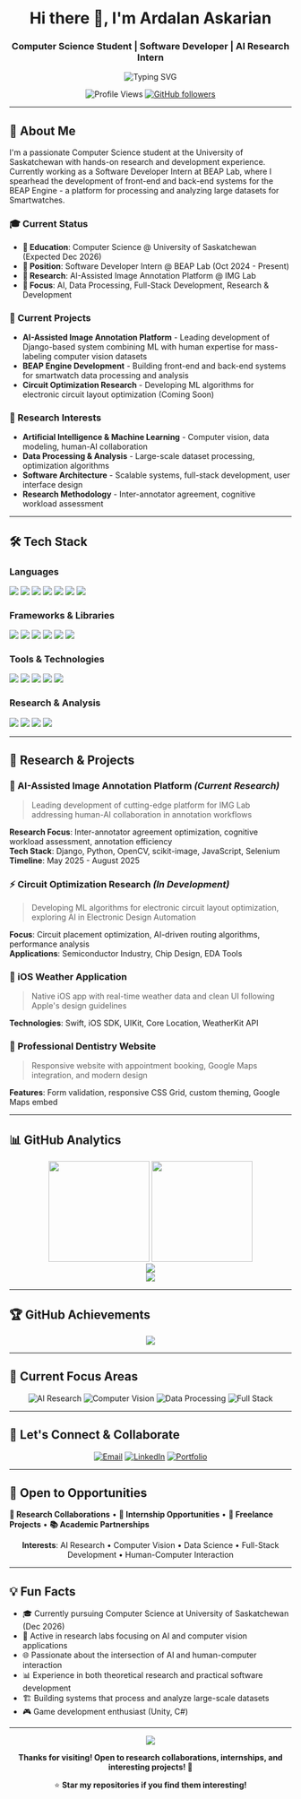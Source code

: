 <div align="center">

# Hi there 👋, I'm Ardalan Askarian

### Computer Science Student | Software Developer | AI Research Intern

<p>
  <img src="https://readme-typing-svg.herokuapp.com?font=Fira+Code&size=22&duration=3000&pause=1000&color=3B82F6&center=true&vCenter=true&width=700&lines=Computer+Science+student+%40+University+of+Saskatchewan;Software+Developer+Intern+%40+BEAP+Lab;Specializing+in+AI%2C+data+processing%2C+and+full-stack+development;Building+innovative+solutions+with+code" alt="Typing SVG" />
</p>

![Profile Views](https://komarev.com/ghpvc/?username=ArdalanAskarian&color=3b82f6&style=flat-square&label=Profile+Views)
[![GitHub followers](https://img.shields.io/github/followers/ArdalanAskarian?label=Followers&style=flat-square&color=3b82f6)](https://github.com/ArdalanAskarian)

</div>

---

## 🚀 About Me

I'm a passionate Computer Science student at the University of Saskatchewan with hands-on research and development experience. Currently working as a Software Developer Intern at BEAP Lab, where I spearhead the development of front-end and back-end systems for the BEAP Engine - a platform for processing and analyzing large datasets for Smartwatches.

### 🎓 Current Status
- **🏫 Education**: Computer Science @ University of Saskatchewan (Expected Dec 2026)
- **💼 Position**: Software Developer Intern @ BEAP Lab (Oct 2024 - Present)
- **🔬 Research**: AI-Assisted Image Annotation Platform @ IMG Lab
- **🎯 Focus**: AI, Data Processing, Full-Stack Development, Research & Development

### 🔭 Current Projects
- **AI-Assisted Image Annotation Platform** - Leading development of Django-based system combining ML with human expertise for mass-labeling computer vision datasets
- **BEAP Engine Development** - Building front-end and back-end systems for smartwatch data processing and analysis
- **Circuit Optimization Research** - Developing ML algorithms for electronic circuit layout optimization (Coming Soon)

### 🌱 Research Interests
- **Artificial Intelligence & Machine Learning** - Computer vision, data modeling, human-AI collaboration
- **Data Processing & Analysis** - Large-scale dataset processing, optimization algorithms
- **Software Architecture** - Scalable systems, full-stack development, user interface design
- **Research Methodology** - Inter-annotator agreement, cognitive workload assessment

---

## 🛠️ Tech Stack

### Languages
<p>
  <img src="https://img.shields.io/badge/Python-3776AB?style=for-the-badge&logo=python&logoColor=white" />
  <img src="https://img.shields.io/badge/JavaScript-F7DF1E?style=for-the-badge&logo=javascript&logoColor=black" />
  <img src="https://img.shields.io/badge/R-276DC3?style=for-the-badge&logo=r&logoColor=white" />
  <img src="https://img.shields.io/badge/Swift-FA7343?style=for-the-badge&logo=swift&logoColor=white" />
  <img src="https://img.shields.io/badge/C%23-239120?style=for-the-badge&logo=c-sharp&logoColor=white" />
  <img src="https://img.shields.io/badge/HTML5-E34F26?style=for-the-badge&logo=html5&logoColor=white" />
  <img src="https://img.shields.io/badge/CSS3-1572B6?style=for-the-badge&logo=css3&logoColor=white" />
</p>

### Frameworks & Libraries
<p>
  <img src="https://img.shields.io/badge/Django-092E20?style=for-the-badge&logo=django&logoColor=white" />
  <img src="https://img.shields.io/badge/React-20232A?style=for-the-badge&logo=react&logoColor=61DAFB" />
  <img src="https://img.shields.io/badge/Redux-593D88?style=for-the-badge&logo=redux&logoColor=white" />
  <img src="https://img.shields.io/badge/OpenCV-27338e?style=for-the-badge&logo=OpenCV&logoColor=white" />
  <img src="https://img.shields.io/badge/scikit--learn-F7931E?style=for-the-badge&logo=scikit-learn&logoColor=white" />
  <img src="https://img.shields.io/badge/TensorFlow-FF6F00?style=for-the-badge&logo=tensorflow&logoColor=white" />
</p>

### Tools & Technologies
<p>
  <img src="https://img.shields.io/badge/Unity-100000?style=for-the-badge&logo=unity&logoColor=white" />
  <img src="https://img.shields.io/badge/Git-F05032?style=for-the-badge&logo=git&logoColor=white" />
  <img src="https://img.shields.io/badge/iOS-000000?style=for-the-badge&logo=ios&logoColor=white" />
  <img src="https://img.shields.io/badge/Google_Maps-4285F4?style=for-the-badge&logo=google-maps&logoColor=white" />
  <img src="https://img.shields.io/badge/Selenium-43B02A?style=for-the-badge&logo=selenium&logoColor=white" />
</p>

### Research & Analysis
<p>
  <img src="https://img.shields.io/badge/Machine_Learning-FF6F00?style=for-the-badge&logo=tensorflow&logoColor=white" />
  <img src="https://img.shields.io/badge/Computer_Vision-5C3EE8?style=for-the-badge&logo=opencv&logoColor=white" />
  <img src="https://img.shields.io/badge/Data_Analysis-E97627?style=for-the-badge&logo=pandas&logoColor=white" />
  <img src="https://img.shields.io/badge/Research-4285F4?style=for-the-badge&logo=googlescholar&logoColor=white" />
</p>

---

## 🔬 Research & Projects

### 🤖 AI-Assisted Image Annotation Platform *(Current Research)*
> Leading development of cutting-edge platform for IMG Lab addressing human-AI collaboration in annotation workflows

**Research Focus**: Inter-annotator agreement optimization, cognitive workload assessment, annotation efficiency  
**Tech Stack**: Django, Python, OpenCV, scikit-image, JavaScript, Selenium  
**Timeline**: May 2025 - August 2025

### ⚡ Circuit Optimization Research *(In Development)*
> Developing ML algorithms for electronic circuit layout optimization, exploring AI in Electronic Design Automation

**Focus**: Circuit placement optimization, AI-driven routing algorithms, performance analysis  
**Applications**: Semiconductor Industry, Chip Design, EDA Tools

### 📱 iOS Weather Application
> Native iOS app with real-time weather data and clean UI following Apple's design guidelines

**Technologies**: Swift, iOS SDK, UIKit, Core Location, WeatherKit API

### 🏥 Professional Dentistry Website
> Responsive website with appointment booking, Google Maps integration, and modern design

**Features**: Form validation, responsive CSS Grid, custom theming, Google Maps embed

---

## 📊 GitHub Analytics

<div align="center">
  <img height="180em" src="https://github-readme-stats.vercel.app/api?username=ArdalanAskarian&show_icons=true&theme=react&include_all_commits=true&count_private=true&hide_border=true"/>
  <img height="180em" src="https://github-readme-stats.vercel.app/api/top-langs/?username=ArdalanAskarian&layout=compact&langs_count=8&theme=react&hide_border=true"/>
</div>

<div align="center">
  <img src="https://github-readme-streak-stats.herokuapp.com/?user=ArdalanAskarian&theme=react&hide_border=true" />
</div>

<div align="center">
  <img src="https://github-readme-activity-graph.vercel.app/graph?username=ArdalanAskarian&theme=react-dark&hide_border=true&area=true" />
</div>

---

## 🏆 GitHub Achievements

<div align="center">
  <img src="https://github-profile-trophy.vercel.app/?username=ArdalanAskarian&theme=react&no-frame=true&no-bg=false&margin-w=4&row=1" />
</div>

---

## 🎯 Current Focus Areas

<div align="center">

![AI Research](https://img.shields.io/badge/🤖_AI_Research-Current-success?style=for-the-badge)
![Computer Vision](https://img.shields.io/badge/👁️_Computer_Vision-Active-blue?style=for-the-badge)
![Data Processing](https://img.shields.io/badge/📊_Data_Processing-Ongoing-orange?style=for-the-badge)
![Full Stack](https://img.shields.io/badge/⚛️_Full_Stack_Dev-Learning-purple?style=for-the-badge)

</div>

---

## 🤝 Let's Connect & Collaborate

<div align="center">

[![Email](https://img.shields.io/badge/Email-D14836?style=for-the-badge&logo=gmail&logoColor=white)](mailto:ardalansecure@gmail.com)
[![LinkedIn](https://img.shields.io/badge/LinkedIn-0077B5?style=for-the-badge&logo=linkedin&logoColor=white)](https://linkedin.com/in/ardalan-askarian-79221a24b)
[![Portfolio](https://img.shields.io/badge/Portfolio-000000?style=for-the-badge&logo=github&logoColor=white)](https://github.com/ArdalanAskarian)

</div>

---

## 💼 Open to Opportunities

**🔬 Research Collaborations** • **💼 Internship Opportunities** • **🚀 Freelance Projects** • **📚 Academic Partnerships**

<div align="center">

**Interests**: AI Research • Computer Vision • Data Science • Full-Stack Development • Human-Computer Interaction

</div>

---

## 💡 Fun Facts

- 🎓 Currently pursuing Computer Science at University of Saskatchewan (Dec 2026)
- 🔬 Active in research labs focusing on AI and computer vision applications
- 🌐 Passionate about the intersection of AI and human-computer interaction
- 📊 Experience in both theoretical research and practical software development
- 🏗️ Building systems that process and analyze large-scale datasets
- 🎮 Game development enthusiast (Unity, C#)

---

<div align="center">
  <img src="https://capsule-render.vercel.app/api?type=waving&color=gradient&customColorList=12&height=100&section=footer&animation=fadeIn" />
  
  **Thanks for visiting! Open to research collaborations, internships, and interesting projects! 🚀**
  
  ⭐ **Star my repositories if you find them interesting!**
</div>
